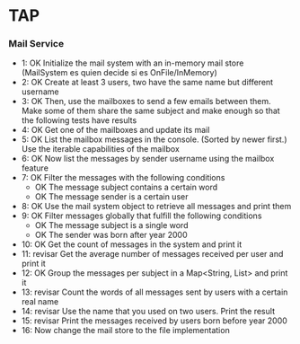 # TAP

### Mail Service

- 1: OK Initialize the mail system with an in-memory mail store    (MailSystem es quien decide si es OnFile/InMemory)
- 2: OK Create at least 3 users, two have the same name but different username
- 3: OK Then, use the mailboxes to send a few emails between them. Make some of them share the
same subject and make enough so that the following tests have results
- 4: OK Get one of the mailboxes and update its mail
- 5: OK List the mailbox messages in the console. (Sorted by newer first.) Use the iterable capabilities
of the mailbox
- 6: OK Now list the messages by sender username using the mailbox feature
- 7: OK Filter the messages with the following conditions
	- OK The message subject contains a certain word
	- OK The message sender is a certain user
- 8: OK Use the mail system object to retrieve all messages and print them
- 9: OK Filter messages globally that fulfill the following conditions
	- OK The message subject is a single word
	- OK The sender was born after year 2000
- 10: OK Get the count of messages in the system and print it
- 11: revisar Get the average number of messages received per user and print it
- 12:  OK Group the messages per subject in a Map<String, List<Message>> and print it
- 13: revisar Count the words of all messages sent by users with a certain real name
- 14: revisar Use the name that you used on two users. Print the result
- 15: revisar Print the messages received by users born before year 2000
- 16: Now change the mail store to the file implementation
